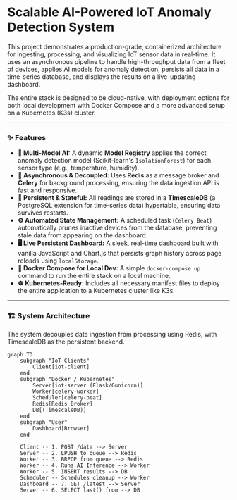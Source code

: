 # Scalable AI-Powered IoT Anomaly Detection System

This project demonstrates a production-grade, containerized architecture for ingesting, processing, and visualizing IoT sensor data in real-time. It uses an asynchronous pipeline to handle high-throughput data from a fleet of devices, applies AI models for anomaly detection, persists all data in a time-series database, and displays the results on a live-updating dashboard.

The entire stack is designed to be cloud-native, with deployment options for both local development with Docker Compose and a more advanced setup on a Kubernetes (K3s) cluster.

---

### ✨ Features

*   **🤖 Multi-Model AI:** A dynamic **Model Registry** applies the correct anomaly detection model (Scikit-learn's `IsolationForest`) for each sensor type (e.g., temperature, humidity).
*   **🚀 Asynchronous & Decoupled:** Uses **Redis** as a message broker and **Celery** for background processing, ensuring the data ingestion API is fast and responsive.
*   **💾 Persistent & Stateful:** All readings are stored in a **TimescaleDB** (a PostgreSQL extension for time-series data) hypertable, ensuring data survives restarts.
*   **⚙️ Automated State Management:** A scheduled task (`Celery Beat`) automatically prunes inactive devices from the database, preventing stale data from appearing on the dashboard.
*   **🖥️ Live Persistent Dashboard:** A sleek, real-time dashboard built with vanilla JavaScript and Chart.js that persists graph history across page reloads using `localStorage`.
*   **🐳 Docker Compose for Local Dev:** A simple `docker-compose up` command to run the entire stack on a local machine.
*   **☸️ Kubernetes-Ready:** Includes all necessary manifest files to deploy the entire application to a Kubernetes cluster like K3s.

---

### 🏗️ System Architecture

The system decouples data ingestion from processing using Redis, with TimescaleDB as the persistent backend.

```mermaid
graph TD
    subgraph "IoT Clients"
        Client[iot-client]
    end
    subgraph "Docker / Kubernetes"
        Server[iot-server (Flask/Gunicorn)]
        Worker[celery-worker]
        Scheduler[celery-beat]
        Redis[Redis Broker]
        DB[(TimescaleDB)]
    end
    subgraph "User"
        Dashboard[Browser]
    end

    Client -- 1. POST /data --> Server
    Server -- 2. LPUSH to queue --> Redis
    Worker -- 3. BRPOP from queue --> Redis
    Worker -- 4. Runs AI Inference --> Worker
    Worker -- 5. INSERT results --> DB
    Scheduler -- Schedules cleanup --> Worker
    Dashboard -- 7. GET /latest --> Server
    Server -- 6. SELECT last() from --> DB

